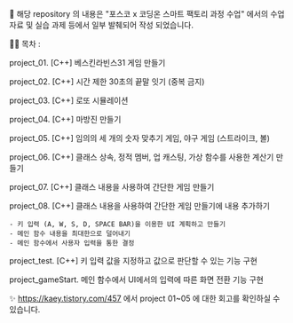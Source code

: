 🎉 해당 repository 의 내용은 "포스코 x 코딩온 스마트 팩토리 과정 수업" 에서의 수업 자료 및 실습 과제 등에서 일부 발췌되어 작성 되었습니다.

🤦‍♂️ 목차 :

project_01. [C++] 베스킨라빈스31 게임 만들기

project_02. [C++] 시간 제한 30초의 끝말 잇기 (중복 금지)

project_03. [C++] 로또 시뮬레이션

project_04. [C++] 마방진 만들기

project_05. [C++] 임의의 세 개의 숫자 맞추기 게임, 야구 게임 (스트라이크, 볼)

project_06. [C++] 클래스 상속, 정적 멤버, 업 캐스팅, 가상 함수를 사용한 계산기 만들기

project_07. [C++] 클래스 내용을 사용하여 간단한 게임 만들기

project_08. [C++] 클래스 내용을 사용하여 간단한 게임 만들기에 내용 추가하기

    - 키 입력 (A, W, S, D, SPACE BAR)을 이용한 UI 계획하고 만들기
    - 메인 함수 내용을 최대한으로 덜어내기
    - 메인 함수에서 사용자 입력을 통한 결정
    
project_test. [C++] 키 입력 값을 지정하고 값으로 판단할 수 있는 기능 구현

project_gameStart. 메인 함수에서 UI에서의 입력에 따른 화면 전환 기능 구현


✨ https://kaey.tistory.com/457 에서 project 01~05 에 대한 회고를 확인하실 수 있습니다.
